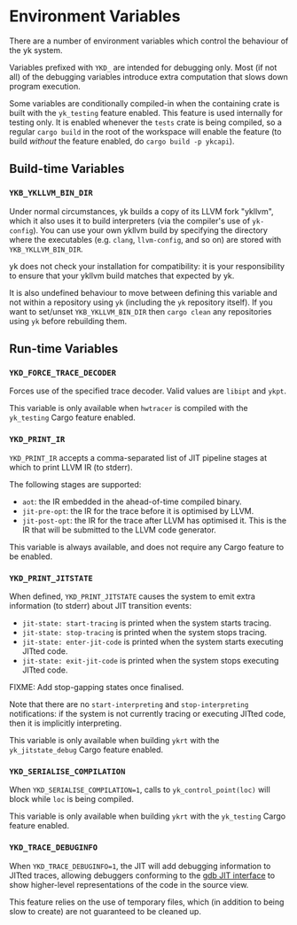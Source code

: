 # Environment Variables

There are a number of environment variables which control the behaviour of the
yk system.

Variables prefixed with `YKD_` are intended for debugging only. Most (if not
all) of the debugging variables introduce extra computation that slows down
program execution.

Some variables are conditionally compiled-in when the containing crate is built
with the `yk_testing` feature enabled. This feature is used internally for
testing only. It is enabled whenever the `tests` crate is being compiled, so a
regular `cargo build` in the root of the workspace will enable the feature (to
build *without* the feature enabled, do `cargo build -p ykcapi`).

## Build-time Variables

### `YKB_YKLLVM_BIN_DIR`

Under normal circumstances, yk builds a copy of its LLVM fork "ykllvm", which
it also uses it to build interpreters (via the compiler's use of `yk-config`).
You can use your own ykllvm build by specifying the directory where the
executables (e.g. `clang`, `llvm-config`, and so on) are stored with
`YKB_YKLLVM_BIN_DIR`.

yk does not check your installation for compatibility: it is your
responsibility to ensure that your ykllvm build matches that expected by yk.

It is also undefined behaviour to move between defining this variable and not
within a repository using `yk` (including the `yk` repository itself). If you
want to set/unset `YKB_YKLLVM_BIN_DIR` then `cargo clean` any repositories
using `yk` before rebuilding them.


## Run-time Variables

### `YKD_FORCE_TRACE_DECODER`

Forces use of the specified trace decoder. Valid values are `libipt` and
`ykpt`.

This variable is only available when `hwtracer` is compiled with the
`yk_testing` Cargo feature enabled.

### `YKD_PRINT_IR`

`YKD_PRINT_IR` accepts a comma-separated list of JIT pipeline stages at which
to print LLVM IR (to stderr).

The following stages are supported:

 - `aot`: the IR embedded in the ahead-of-time compiled binary.
 - `jit-pre-opt`: the IR for the trace before it is optimised by LLVM.
 - `jit-post-opt`: the IR for the trace after LLVM has optimised it. This is
   the IR that will be submitted to the LLVM code generator.

This variable is always available, and does not require any Cargo feature to be
enabled.

### `YKD_PRINT_JITSTATE`

When defined, `YKD_PRINT_JITSTATE` causes the system to emit extra information
(to stderr) about JIT transition events:

 * `jit-state: start-tracing` is printed when the system starts tracing.
 * `jit-state: stop-tracing` is printed when the system stops tracing.
 * `jit-state: enter-jit-code` is printed when the system starts executing
   JITted code.
 * `jit-state: exit-jit-code` is printed when the system stops executing
   JITted code.

FIXME: Add stop-gapping states once finalised.

Note that there are no `start-interpreting` and `stop-interpreting`
notifications: if the system is not currently tracing or executing JITted code,
then it is implicitly interpreting.

This variable is only available when building `ykrt` with the
`yk_jitstate_debug` Cargo feature enabled.

### `YKD_SERIALISE_COMPILATION`

When `YKD_SERIALISE_COMPILATION=1`, calls to `yk_control_point(loc)` will block
while `loc` is being compiled.

This variable is only available when building `ykrt` with the `yk_testing`
Cargo feature enabled.

### `YKD_TRACE_DEBUGINFO`

When `YKD_TRACE_DEBUGINFO=1`, the JIT will add debugging information to JITted
traces, allowing debuggers conforming to the [gdb JIT
interface](https://sourceware.org/gdb/current/onlinedocs/gdb/JIT-Interface.html)
to show higher-level representations of the code in the source view.

This feature relies on the use of temporary files, which (in addition to being
slow to create) are not guaranteed to be cleaned up.
